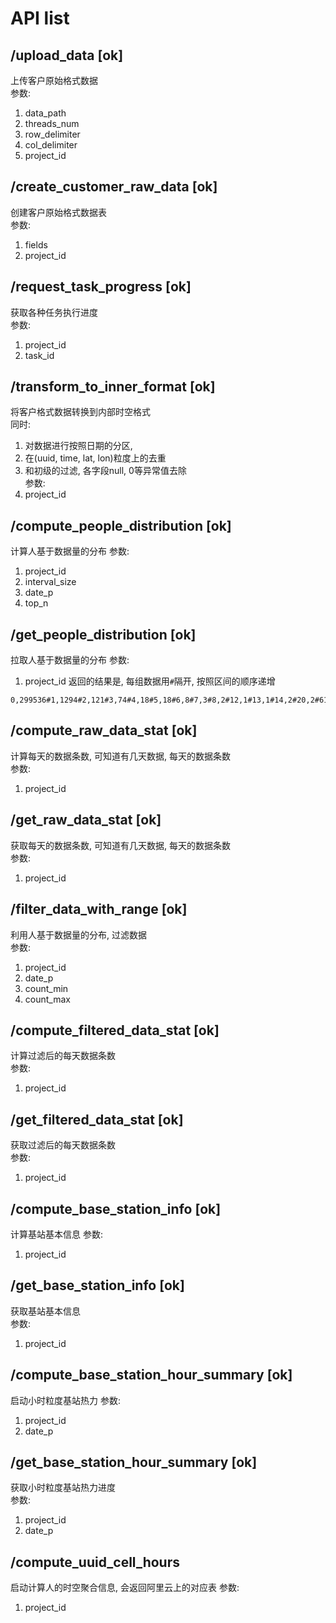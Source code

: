 # API list

## /upload_data [ok]
上传客户原始格式数据  
参数:  
1. data_path  
2. threads_num  
3. row_delimiter  
4. col_delimiter  
5. project_id  

## /create_customer_raw_data [ok]
创建客户原始格式数据表  
参数:  
1. fields    
2. project_id  

## /request_task_progress [ok]
获取各种任务执行进度  
参数:  
1. project_id  
2. task_id  

## /transform_to_inner_format [ok]
将客户格式数据转换到内部时空格式    
同时:  
1. 对数据进行按照日期的分区,  
2. 在(uuid, time, lat, lon)粒度上的去重  
3. 和初级的过滤, 各字段null, 0等异常值去除  
参数:  
1. project_id  

## /compute_people_distribution [ok]
计算人基于数据量的分布
参数:
1. project_id
2. interval_size
3. date_p
4. top_n

## /get_people_distribution [ok]
拉取人基于数据量的分布
参数:
1. project_id
返回的结果是, 每组数据用`#`隔开, 按照区间的顺序递增
```
0,299536#1,1294#2,121#3,74#4,18#5,18#6,8#7,3#8,2#12,1#13,1#14,2#20,2#6105,1
```

## /compute_raw_data_stat [ok]
计算每天的数据条数, 可知道有几天数据, 每天的数据条数  
参数:  
1. project_id  

## /get_raw_data_stat [ok]
获取每天的数据条数, 可知道有几天数据, 每天的数据条数  
参数:  
1. project_id  

## /filter_data_with_range [ok]
利用人基于数据量的分布, 过滤数据  
参数:  
1. project_id
2. date_p  
3. count_min  
4. count_max  

## /compute_filtered_data_stat [ok]
计算过滤后的每天数据条数  
参数:  
1. project_id  

## /get_filtered_data_stat [ok]
获取过滤后的每天数据条数  
参数:   
1. project_id  





## /compute_base_station_info [ok]
计算基站基本信息
参数:
1. project_id  

## /get_base_station_info [ok]
获取基站基本信息  
参数:
1. project_id




## /compute_base_station_hour_summary [ok]
启动小时粒度基站热力
参数:
1. project_id
2. date_p  

## /get_base_station_hour_summary [ok]
获取小时粒度基站热力进度  
参数:
1. project_id
2. date_p





## /compute_uuid_cell_hours
启动计算人的时空聚合信息, 会返回阿里云上的对应表
参数:
1. project_id  
